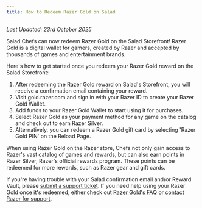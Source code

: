 ```yaml
---
title: How to Redeem Razer Gold on Salad
---
```


_Last Updated: 23rd October 2025_

Salad Chefs can now redeem Razer Gold on the Salad Storefront! Razer Gold is a digital wallet for gamers, created by
Razer and accepted by thousands of games and entertainment brands.

Here's how to get started once you redeem your Razer Gold reward on the Salad Storefront:

1. After redeeming the Razer Gold reward on Salad's Storefront, you will receive a confirmation email containing your
   reward.
2. Visit gold.razer.com and sign in with your Razer ID to create your Razer Gold Wallet.
3. Add funds to your Razer Gold Wallet to start using it for purchases.
4. Select Razer Gold as your payment method for any game on the catalog and check out to earn Razer Silver.
5. Alternatively, you can redeem a Razer Gold gift card by selecting 'Razer Gold PIN' on the Reload Page.

When using Razer Gold on the Razer store, Chefs not only gain access to Razer's vast catalog of games and rewards, but
can also earn points in Razer Silver, Razer's official rewards program. These points can be redeemed for more rewards,
such as Razer gear and gift cards.

If you're having trouble with your Salad confirmation email and/or Reward Vault, please
[submit a support ticket](/contact). If you need help using your Razer Gold once it's redeemed, either check out
[Razer Gold's FAQ](https://gold.razer.com/us/en/help) or [contact Razer for support](https://gold.razer.com/my/en/help).

